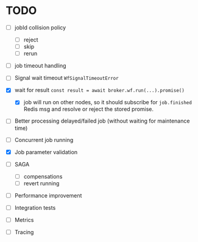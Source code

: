 # TODO

- [ ] jobId collision policy
  - [ ] reject
  - [ ] skip
  - [ ] rerun

- [ ] job timeout handling
- [ ] Signal wait timeout `WfSignalTimeoutError`

- [x] wait for result `const result = await broker.wf.run(...).promise()`
  - [x] job will run on other nodes, so it should subscribe for `job.finished` Redis msg and resolve or reject the stored promise.

- [ ] Better processing delayed/failed job (without waiting for maintenance time)
- [ ] Concurrent job running
- [x] Job parameter validation


- [ ] SAGA
  - [ ] compensations
  - [ ] revert running

- [ ] Performance improvement
- [ ] Integration tests
- [ ] Metrics
- [ ] Tracing
